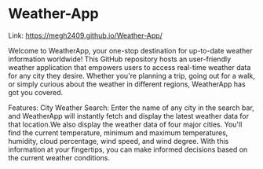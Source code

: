 # Weather-App
Link: https://megh2409.github.io/Weather-App/

Welcome to WeatherApp, your one-stop destination for up-to-date weather information worldwide! This GitHub repository hosts an user-friendly weather application that empowers users to access real-time weather data for any city they desire. Whether you're planning a trip, going out for a walk, or simply curious about the weather in different regions, WeatherApp has got you covered.

Features:
City Weather Search: Enter the name of any city in the search bar, and WeatherApp will instantly fetch and display the latest weather data for that location.We also display the weather data of four major cities. You'll find the current temperature, minimum and maximum temperatures, humidity, cloud percentage, wind speed, and wind degree. With this information at your fingertips, you can make informed decisions based on the current weather conditions.
